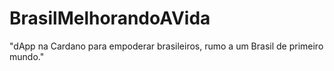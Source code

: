 # BrasilMelhorandoAVida
"dApp na Cardano para empoderar brasileiros, rumo a um Brasil de primeiro mundo."
